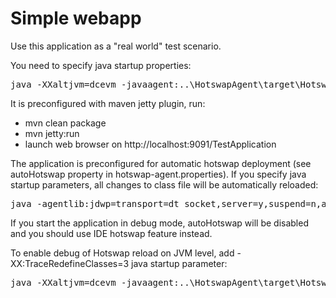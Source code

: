 Simple webapp
=============

Use this application as a "real world" test scenario.

You need to specify java startup properties:
<pre>java -XXaltjvm=dcevm -javaagent:..\HotswapAgent\target\HotswapAgent.jar</pre>

It is preconfigured with maven jetty plugin, run:
* mvn clean package
* mvn jetty:run
* launch web browser on http://localhost:9091/TestApplication

The application is preconfigured for automatic hotswap deployment (see autoHotswap property in hotswap-agent.properties).
If you specify java startup parameters, all changes to class file will be automatically reloaded:
 <pre>java -agentlib:jdwp=transport=dt_socket,server=y,suspend=n,address=8000</pre>
If you start the application in debug mode, autoHotswap will be disabled and you should use IDE hotswap feature instead.

To enable debug of Hotswap reload on JVM level, add -XX:TraceRedefineClasses=3 java startup parameter:
<pre>java -XXaltjvm=dcevm -javaagent:..\HotswapAgent\target\HotswapAgent.jar -XX:TraceRedefineClasses=3</pre>
